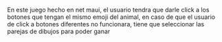 En este juego hecho en net maui, el usuario tendra que darle click a los botones que tengan el mismo emoji del animal, en caso de que el usuario de click a botones diferentes no funcionara, tiene que seleccionar las parejas de dibujos para poder ganar
